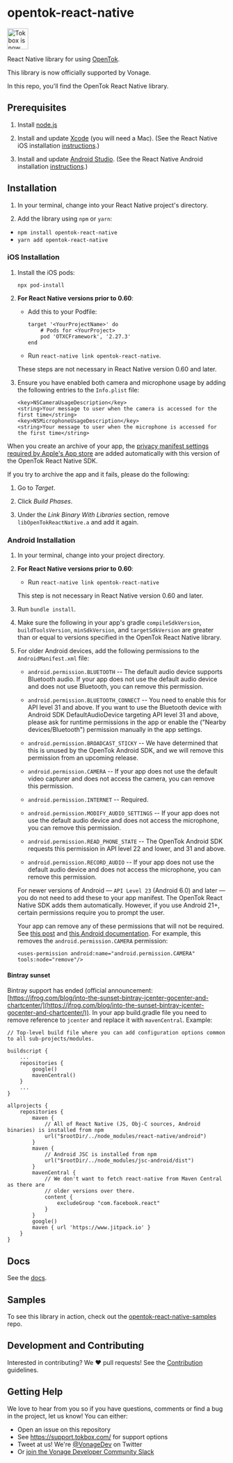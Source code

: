 # opentok-react-native

<img src="https://assets.tokbox.com/img/vonage/Vonage_VideoAPI_black.svg" height="48px" alt="Tokbox is now known as Vonage" />

React Native library for using [OpenTok](https://tokbox.com/developer/).

This library is now officially supported by Vonage.

In this repo, you'll find the OpenTok React Native library.

## Prerequisites

1. Install [node.js](https://nodejs.org/)

2. Install and update [Xcode](https://developer.apple.com/xcode/) (you will need a Mac). (See the React Native iOS installation [instructions](https://facebook.github.io/react-native/docs/getting-started.html).)

3. Install and update [Android Studio](https://developer.android.com/studio/index.html). (See the React Native Android installation [instructions](https://facebook.github.io/react-native/docs/getting-started.html).)

## Installation

1. In your terminal, change into your React Native project's directory.

2. Add the library using `npm` or `yarn`:

  * `npm install opentok-react-native`
  * `yarn add opentok-react-native`

### iOS Installation

1. Install the iOS pods:

   ```
   npx pod-install
   ```

2. **For React Native versions prior to 0.60**:

   * Add this to your Podfile:

     ```
     target '<YourProjectName>' do
         # Pods for <YourProject>
         pod 'OTXCFramework', '2.27.3'
     end
     ```
   
   * Run `react-native link opentok-react-native`.

   These steps are not necessary in React Native version 0.60 and later.

3. Ensure you have enabled both camera and microphone usage by adding the following entries to the `Info.plist` file:

   ```
   <key>NSCameraUsageDescription</key>
   <string>Your message to user when the camera is accessed for the first time</string>
   <key>NSMicrophoneUsageDescription</key>
   <string>Your message to user when the microphone is accessed for the first time</string>
   ```

When you create an archive of your app, the [privacy manifest settings required by Apple's App store](https://developer.apple.com/support/third-party-SDK-requirements) are added automatically with this version of the OpenTok React Native SDK.

If you try to archive the app and it fails, please do the following:

1. Go to *Target*.

2. Click *Build Phases*.

3. Under the *Link Binary With Libraries* section, remove `libOpenTokReactNative.a` and add it again.

### Android Installation

1. In your terminal, change into your project directory.

2. **For React Native versions prior to 0.60**:

   - Run `react-native link opentok-react-native`

   This step is not necessary in React Native version 0.60 and later.

3. Run `bundle install`.

4. Make sure the following in your app's gradle `compileSdkVersion`, `buildToolsVersion`, `minSdkVersion`, and `targetSdkVersion` are greater than or equal to versions specified in the OpenTok React Native library.

5. For older Android devices, add the following permissions to the `AndroidManifest.xml` file:

   * `android.permission.BLUETOOTH` -- The default audio device supports
   Bluetooth audio. If your app does not use the default audio device and does not
   use Bluetooth, you can remove this permission.

   * `android.permission.BLUETOOTH_CONNECT` -- You need to enable this for API level 31 and above. If you want
   to use the Bluetooth device with Android SDK DefaultAudioDevice targeting API level 31 and above, please
   ask for runtime permissions in the app or enable the ("Nearby devices/Bluetooth") permission manually in
   the app settings.

   * `android.permission.BROADCAST_STICKY` -- We have determined that this is unused by
   the OpenTok Android SDK, and we will remove this permission from an upcoming release.

   * `android.permission.CAMERA` -- If your app does not use the default video capturer
   and does not access the camera, you can remove this permission.

   * `android.permission.INTERNET` -- Required.

   * `android.permission.MODIFY_AUDIO_SETTINGS` -- If your app does not use the default audio
   device and does not access the microphone, you can remove this permission.

   * `android.permission.READ_PHONE_STATE` -- The OpenTok Android SDK requests this permission in API level 22
   and lower, and 31 and above.

   * `android.permission.RECORD_AUDIO` -- If your app does not use the default audio
   device and does not access the microphone, you can remove this permission.

   For newer versions of Android — `API Level 23` (Android 6.0) and later — you do not need to add these to your app manifest. The OpenTok React Native SDK adds them automatically. However, if you use Android 21+, certain permissions require you to prompt the user.

   Your app can remove any of these permissions that will not be required. See [this post](https://stackoverflow.com/a/31616472) and [this Android documentation](https://developer.android.com/studio/build/manifest-merge). For example, this removes the `android.permission.CAMERA` permission:

   ```
   <uses-permission android:name="android.permission.CAMERA" tools:node="remove"/>
   ```

#### Bintray sunset

Bintray support has ended (official announcement: [https://jfrog.com/blog/into-the-sunset-bintray-jcenter-gocenter-and-chartcenter/](https://jfrog.com/blog/into-the-sunset-bintray-jcenter-gocenter-and-chartcenter/)). In your app build.gradle file you need to remove reference to `jcenter` and replace it with `mavenCentral`. Example:

```
// Top-level build file where you can add configuration options common to all sub-projects/modules.

buildscript {
    ...
    repositories {
        google()
        mavenCentral()
    }
    ...
}

allprojects {
    repositories {
        maven {
            // All of React Native (JS, Obj-C sources, Android binaries) is installed from npm
            url("$rootDir/../node_modules/react-native/android")
        }
        maven {
            // Android JSC is installed from npm
            url("$rootDir/../node_modules/jsc-android/dist")
        }
        mavenCentral {
            // We don't want to fetch react-native from Maven Central as there are
            // older versions over there.
            content {
                excludeGroup "com.facebook.react"
            }
        }
        google()
        maven { url 'https://www.jitpack.io' }
    }
}
```

## Docs

See the [docs](https://tokbox.com/developer/sdks/react-native/reference).

## Samples

To see this library in action, check out the [opentok-react-native-samples](https://github.com/opentok/opentok-react-native-samples) repo.

## Development and Contributing

Interested in contributing? We :heart: pull requests! See the
[Contribution](CONTRIBUTING.md) guidelines.

## Getting Help

We love to hear from you so if you have questions, comments or find a bug in the project, let us know! You can either:

- Open an issue on this repository
- See <https://support.tokbox.com/> for support options
- Tweet at us! We're [@VonageDev](https://twitter.com/VonageDev) on Twitter
- Or [join the Vonage Developer Community Slack](https://developer.nexmo.com/community/slack)
